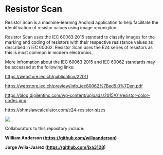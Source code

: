 # Resistor Scan
Resistor Scan is a machine-learning Android application to help facilitate the identification of resistor values using image reconigiton. 

Resistor Scan uses the IEC 60063:2015 standard to classify images for the marking and coding of resistors with their respective resistance values as described in IEC 60062. Resistor Scan uses the E24 series of resistors as this is most common in modern electronics. 

More infromation about the IEC 60063:2015 and IEC 60062 standards may be accessed at the following links:

https://webstore.iec.ch/publication/22011

https://webstore.iec.ch/preview/info_iec60062%7Bed5.0%7Den.pdf

https://blog.digilentinc.com/wp-content/uploads/2015/01/resistor-color-codes.png

https://ohmslawcalculator.com/e24-resistor-sizes

![](Documentation/Readme_Images/resistorvalues.JPG)

Collaborators to this repository include:

**William Anderson (https://github.com/willpanderson)**

**Jorge Avila-Juarez (https://github.com/jxa3128)**
